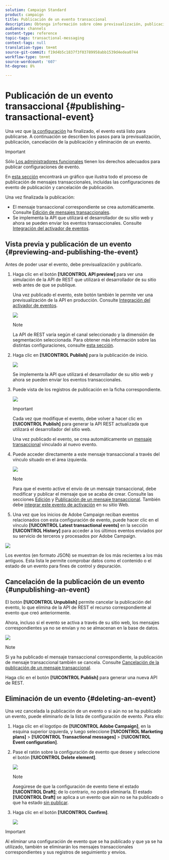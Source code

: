 ```yaml
---
solution: Campaign Standard
product: campaign
title: Publicación de un evento transaccional
description: Obtenga información sobre cómo previsualización, publicación, cancelación de publicación y eliminación de una configuración de evento transaccional.
audience: channels
content-type: reference
topic-tags: transactional-messaging
context-tags: null
translation-type: tm+mt
source-git-commit: f19d4b5c1837f3f03789958abb1539d4edea0744
workflow-type: tm+mt
source-wordcount: '607'
ht-degree: 8%

---
```



# Publicación de un evento transaccional {#publishing-transactional-event}

Una vez que [la configuración](../../channels/using/configuring-transactional-event.md) ha finalizado, el evento está listo para publicarse. A continuación se describen los pasos para la previsualización, publicación, cancelación de la publicación y eliminación de un evento.

>[!IMPORTANT]
>
>Sólo [Los administradores funcionales](../../administration/using/users-management.md#functional-administrators) <!--being part of the **[!UICONTROL All]** [organizational unit](../../administration/using/organizational-units.md) -->tienen los derechos adecuados para publicar configuraciones de evento.

En [esta sección](../../channels/using/publishing-transactional-message.md) encontrará un gráfico que ilustra todo el proceso de publicación de mensajes transaccionales, incluidas las configuraciones de evento de publicación y cancelación de publicación.

Una vez finalizada la publicación:
* El mensaje transaccional correspondiente se crea automáticamente. Consulte [Edición de mensajes transaccionales](../../channels/using/editing-transactional-message.md).
* Se implementa la API que utilizará el desarrollador de su sitio web y ahora se pueden enviar los eventos transaccionales. Consulte [Integración del activador de eventos](../../channels/using/getting-started-with-transactional-msg.md#integrate-event-trigger).

## Vista previa y publicación de un evento {#previewing-and-publishing-the-event}

Antes de poder usar el evento, debe previsualización y publicarlo.

1. Haga clic en el botón **[!UICONTROL API preview]** para ver una simulación de la API de REST que utilizará el desarrollador de su sitio web antes de que se publique.

   Una vez publicado el evento, este botón también le permite ver una previsualización de la API en producción. Consulte [Integración del activador de eventos](../../channels/using/getting-started-with-transactional-msg.md#integrate-event-trigger).

   ![](assets/message-center_api_preview.png)

   >[!NOTE]
   >
   >La API de REST varía según el canal seleccionado y la dimensión de segmentación seleccionada. Para obtener más información sobre las distintas configuraciones, consulte [esta sección](../../channels/using/configuring-transactional-event.md#transactional-event-specific-configurations).

1. Haga clic en **[!UICONTROL Publish]** para la publicación de inicio.

   ![](assets/message-center_pub.png)

   Se implementa la API que utilizará el desarrollador de su sitio web y ahora se pueden enviar los eventos transaccionales.

1. Puede vista de los registros de publicación en la ficha correspondiente.

   ![](assets/message-center_logs.png)

   >[!IMPORTANT]
   >
   >Cada vez que modifique el evento, debe volver a hacer clic en **[!UICONTROL Publish]** para generar la API REST actualizada que utilizará el desarrollador del sitio web.

   Una vez publicado el evento, se crea automáticamente un [mensaje transaccional](../../channels/using/editing-transactional-message.md) vinculado al nuevo evento.

1. Puede acceder directamente a este mensaje transaccional a través del vínculo situado en el área izquierda.

   ![](assets/message-center_messagegeneration.png)

   >[!NOTE]
   >
   >Para que el evento active el envío de un mensaje transaccional, debe modificar y publicar el mensaje que se acaba de crear. Consulte las secciones [Edición](../../channels/using/editing-transactional-message.md) y [Publicación de un mensaje transaccional](../../channels/using/publishing-transactional-message.md). También debe [integrar este evento de activación](../../channels/using/getting-started-with-transactional-msg.md#integrate-event-trigger) en su sitio Web.

1. Una vez que los inicios de Adobe Campaign reciban eventos relacionados con esta configuración de evento, puede hacer clic en el vínculo **[!UICONTROL Latest transactional events]** en la sección **[!UICONTROL History]** para acceder a los últimos eventos enviados por su servicio de terceros y procesados por Adobe Campaign.

![](assets/message-center_latest-events.png)

Los eventos (en formato JSON) se muestran de los más recientes a los más antiguos. Esta lista le permite comprobar datos como el contenido o el estado de un evento para fines de control y depuración.

## Cancelación de la publicación de un evento {#unpublishing-an-event}

El botón **[!UICONTROL Unpublish]** permite cancelar la publicación del evento, lo que elimina de la API de REST el recurso correspondiente al evento que creó anteriormente.

Ahora, incluso si el evento se activa a través de su sitio web, los mensajes correspondientes ya no se envían y no se almacenan en la base de datos.

![](assets/message-center_unpublish.png)

>[!NOTE]
>
>Si ya ha publicado el mensaje transaccional correspondiente, la publicación de mensaje transaccional también se cancela. Consulte [Cancelación de la publicación de un mensaje transaccional](../../channels/using/publishing-transactional-message.md#unpublishing-a-transactional-message).

Haga clic en el botón **[!UICONTROL Publish]** para generar una nueva API de REST.

<!--## Transactional messaging publication process {#transactional-messaging-pub-process}

The chart below illustrates the transactional messaging publication process.

![](assets/message-center_pub-process.png)

For more on publishing, pausing and unpublishing a transactional message, see [this section](../../channels/using/publishing-transactional-message.md).-->

## Eliminación de un evento {#deleting-an-event}

Una vez cancelada la publicación de un evento o si aún no se ha publicado un evento, puede eliminarlo de la lista de configuración de evento. Para ello:

1. Haga clic en el logotipo de **[!UICONTROL Adobe Campaign]**, en la esquina superior izquierda, y luego seleccione **[!UICONTROL Marketing plans]** > **[!UICONTROL Transactional messages]** > **[!UICONTROL Event configuration]**.
1. Pase el ratón sobre la configuración de evento que desee y seleccione el botón **[!UICONTROL Delete element]**.

   ![](assets/message-center_delete-button.png)

   >[!NOTE]
   >
   >Asegúrese de que la configuración de evento tiene el estado **[!UICONTROL Draft]**; de lo contrario, no podrá eliminarla. El estado **[!UICONTROL Draft]** se aplica a un evento que aún no se ha publicado o que ha estado [sin publicar](#unpublishing-an-event).

1. Haga clic en el botón **[!UICONTROL Confirm]**.

   ![](assets/message-center_delete-confirm.png)

>[!IMPORTANT]
>
>Al eliminar una configuración de evento que se ha publicado y que ya se ha utilizado, también se eliminarán los mensajes transaccionales correspondientes y sus registros de seguimiento y envíos.
